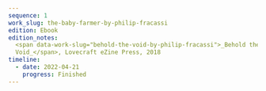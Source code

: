 ```yaml
---
sequence: 1
work_slug: the-baby-farmer-by-philip-fracassi
edition: Ebook
edition_notes:
  <span data-work-slug="behold-the-void-by-philip-fracassi">_Behold the
  Void_</span>, Lovecraft eZine Press, 2018
timeline:
  - date: 2022-04-21
    progress: Finished
---
```


